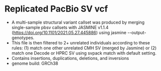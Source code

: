 # Replicated PacBio SV vcf

 - A multi-sample structural variant callset was produced by merging single-sample pbsv callsets with JASMINE v1.1.4 (https://doi.org/10.1101/2021.05.27.445886) using jasmine --output-genotypes.
 - This file is then filtered to 2+ unrelated individuals according to these rules: (1) match one other unrelated CMH SV (merged by Jasmine) or (2) match one Decode or HPRC SV using svpack match with default setting.
 - Contains insertions, duplications, deletions, and inversions
 - genome build: GRCh38
